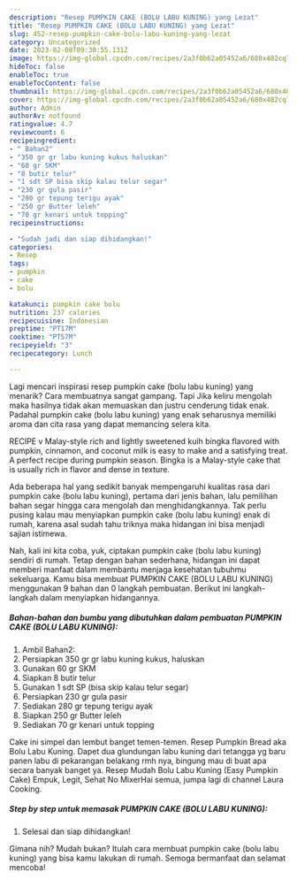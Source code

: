 ```yaml
---
description: "Resep PUMPKIN CAKE (BOLU LABU KUNING) yang Lezat"
title: "Resep PUMPKIN CAKE (BOLU LABU KUNING) yang Lezat"
slug: 452-resep-pumpkin-cake-bolu-labu-kuning-yang-lezat
category: Uncategorized
date: 2023-02-08T09:30:55.131Z
image: https://img-global.cpcdn.com/recipes/2a3f0b62a05452a6/680x482cq70/pumpkin-cake-bolu-labu-kuning-foto-resep-utama.jpg
hideToc: false
enableToc: true
enableTocContent: false
thumbnail: https://img-global.cpcdn.com/recipes/2a3f0b62a05452a6/680x482cq70/pumpkin-cake-bolu-labu-kuning-foto-resep-utama.jpg
cover: https://img-global.cpcdn.com/recipes/2a3f0b62a05452a6/680x482cq70/pumpkin-cake-bolu-labu-kuning-foto-resep-utama.jpg
author: Admin
authorAv: notfound
ratingvalue: 4.7
reviewcount: 6
recipeingredient:
- " Bahan2"
- "350 gr gr labu kuning kukus haluskan"
- "60 gr SKM"
- "8 butir telur"
- "1 sdt SP bisa skip kalau telur segar"
- "230 gr gula pasir"
- "280 gr tepung terigu ayak"
- "250 gr Butter leleh"
- "70 gr kenari untuk topping"
recipeinstructions:

- "Sudah jadi dan siap dihidangkan!"
categories:
- Resep
tags:
- pumpkin
- cake
- bolu

katakunci: pumpkin cake bolu 
nutrition: 237 calories
recipecuisine: Indonesian
preptime: "PT17M"
cooktime: "PT57M"
recipeyield: "3"
recipecategory: Lunch

---
```



Lagi mencari inspirasi resep pumpkin cake (bolu labu kuning) yang menarik? Cara membuatnya sangat gampang. Tapi Jika keliru mengolah maka hasilnya tidak akan memuaskan dan justru cenderung tidak enak. Padahal pumpkin cake (bolu labu kuning) yang enak seharusnya memiliki aroma dan cita rasa yang dapat memancing selera kita.


RECIPE v Malay-style rich and lightly sweetened kuih bingka flavored with pumpkin, cinnamon, and coconut milk is easy to make and a satisfying treat. A perfect recipe during pumpkin season. Bingka is a Malay-style cake that is usually rich in flavor and dense in texture.

Ada beberapa hal yang sedikit banyak mempengaruhi kualitas rasa dari pumpkin cake (bolu labu kuning), pertama dari jenis bahan, lalu pemilihan bahan segar hingga cara mengolah dan menghidangkannya. Tak perlu pusing kalau mau menyiapkan pumpkin cake (bolu labu kuning) enak di rumah, karena asal sudah tahu triknya maka hidangan ini bisa menjadi sajian istimewa.


Nah, kali ini kita coba, yuk, ciptakan pumpkin cake (bolu labu kuning) sendiri di rumah. Tetap dengan bahan sederhana, hidangan ini dapat memberi manfaat dalam membantu menjaga kesehatan tubuhmu sekeluarga. Kamu bisa membuat PUMPKIN CAKE (BOLU LABU KUNING) menggunakan 9 bahan dan 0 langkah pembuatan. Berikut ini langkah-langkah dalam menyiapkan hidangannya.

<!--inarticleads1-->

##### Bahan-bahan dan bumbu yang dibutuhkan dalam pembuatan PUMPKIN CAKE (BOLU LABU KUNING):

1. Ambil  Bahan2:
1. Persiapkan 350 gr gr labu kuning kukus, haluskan
1. Gunakan 60 gr SKM
1. Siapkan 8 butir telur
1. Gunakan 1 sdt SP (bisa skip kalau telur segar)
1. Persiapkan 230 gr gula pasir
1. Sediakan 280 gr tepung terigu ayak
1. Siapkan 250 gr Butter leleh
1. Sediakan 70 gr kenari untuk topping


Cake ini simpel dan lembut banget temen-temen. Resep Pumpkin Bread aka Bolu Labu Kuning. Dapet dua glundungan labu kuning dari tetangga yg baru panen labu di pekarangan belakang rmh nya, bingung mau di buat apa secara banyak banget ya. Resep Mudah Bolu Labu Kuning (Easy Pumpkin Cake) Empuk, Legit, Sehat No MixerHai semua, jumpa lagi di channel Laura Cooking. 

<!--inarticleads2-->

##### Step by step untuk memasak PUMPKIN CAKE (BOLU LABU KUNING):


1. Selesai dan siap dihidangkan!



Gimana nih? Mudah bukan? Itulah cara membuat pumpkin cake (bolu labu kuning) yang bisa kamu lakukan di rumah. Semoga bermanfaat dan selamat mencoba!
